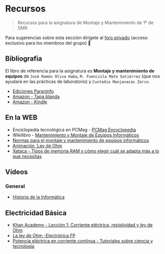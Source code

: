 # Recursos

> Recursos para la asignatura de Montaje y Mantenimiento de 1º de SMR

Para sugerencias sobre esta sección dirígete al [foro privado](https://github.com/orgs/1smrIE/discussions) (acceso exclusivo para los miembros del grupo) 🚧

## Bibliografía

El libro de referencia para la asignatura es **Montaje y mantenimiento de equipos** de `José Ramón Oliva Haba`, `M. Fuencisla Mate Gutiérrez` (que nos ayudará en las prácticas de laboratorio) y `Custodia Manjavacas Zarco`.


- [Ediciones Paraninfo](https://www.paraninfo.es/catalogo/9788428340816/montaje-y-mantenimiento-de-equipos-3-%C2%AA-edicion-)
- [Amazon - Tapa blanda](https://www.amazon.es/Montaje-mantenimiento-equipos-3-%C2%AA-edici%C3%B3n/dp/8428340811)
- [Amazon - Kindle](https://www.amazon.es/Montaje-mantenimiento-equipos-edici%C3%B3n-2019-ebook/dp/B07WPPJYT5)

## En la WEB

- Enciclopedia tecnológica en PCMag - [PCMag Encyclopedia](https://www.pcmag.com/encyclopedia)
- Wikilibro - [Mantenimiento y Montaje de Equipos Informáticos](https://es.wikibooks.org/wiki/Mantenimiento_y_Montaje_de_Equipos_Inform%C3%A1ticos)
- [Normas para el montaje y mantenimiento de equipos informáticos](https://www.eniun.com/normas-montaje-mantenimiento-equipos-informaticos/)
- [Animación `Ley de Ohm](https://phet.colorado.edu/sims/html/ohms-law/latest/ohms-law_all.html)
- [Xataca - Tipos de memoria RAM y cómo elegir cuál se adapta más a lo que necesitas](https://www.xataka.com/basics/tipos-memoria-ram-como-elegir-cual-se-adapta-a-que-necesitas)

## Vídeos

### General

- [Historia de la Informática](https://youtu.be/6sTPEtzNIsA?si=7xH0Cxx1pmHopB80)

## Electricidad Básica

- [Khan Academy - Lección 1: Corriente eléctrica, resistividad y ley de Ohm](https://es.khanacademy.org/science/ap-physics-1/ap-circuits-topic/current-ap/v/circuits-part-1)
- [La ley de Ohm -Electrónica FP](https://www.youtube.com/watch?v=0GN5w4EMHCw)
- [Potencia eléctrica en corriente contínua - Tutoriales sobre ciencia y tecnología](https://www.youtube.com/watch?v=dlANS1i21sM)
